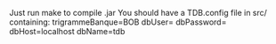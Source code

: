 Just run make to compile .jar
You should have a TDB.config file in src/ containing:
trigrammeBanque=BOB
dbUser=<user for database>
dbPassword=<password>
dbHost=localhost
dbName=tdb
